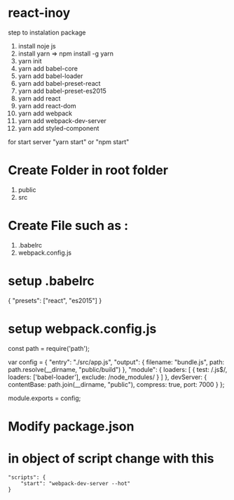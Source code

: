 # react-inoy
step to instalation package
1. install noje js
2. install yarn => npm install -g yarn
3. yarn init
4. yarn add babel-core
5. yarn add babel-loader
6. yarn add babel-preset-react
7. yarn add babel-preset-es2015
8. yarn add react
9. yarn add react-dom
10. yarn add webpack
11. yarn add webpack-dev-server
12. yarn add styled-component

for start server "yarn start" or "npm start"

# Create Folder in root folder
1. public
2. src

# Create File such as : 
1. .babelrc
2. webpack.config.js


# setup .babelrc
 {
   "presets": ["react", "es2015"]
 }


# setup webpack.config.js
const path = require('path');

var config = {
    "entry": "./src/app.js",
    "output": {
        filename: "bundle.js",
        path: path.resolve(__dirname, "public/build")
    },
    "module": {
        loaders: [
            {
                test: /\.js$/,
                loaders: ['babel-loader'],
                exclude: /node_modules/
            }
        ]
    },
    devServer: {
        contentBase: path.join(__dirname, "public"),
        compress: true,
        port: 7000
    }
};

module.exports = config;

# Modify package.json
  # in object of script change with this
    "scripts": {
        "start": "webpack-dev-server --hot"
    }

